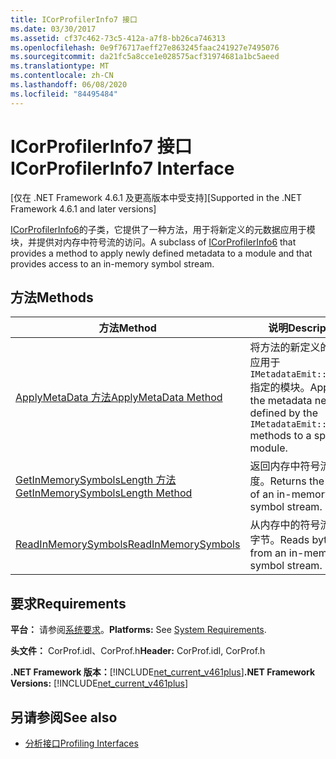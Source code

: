 ```yaml
---
title: ICorProfilerInfo7 接口
ms.date: 03/30/2017
ms.assetid: cf37c462-73c5-412a-a7f8-bb26ca746313
ms.openlocfilehash: 0e9f76717aeff27e863245faac241927e7495076
ms.sourcegitcommit: da21fc5a8cce1e028575acf31974681a1bc5aeed
ms.translationtype: MT
ms.contentlocale: zh-CN
ms.lasthandoff: 06/08/2020
ms.locfileid: "84495484"
---
```

# <a name="icorprofilerinfo7-interface"></a><span data-ttu-id="ff196-102">ICorProfilerInfo7 接口</span><span class="sxs-lookup"><span data-stu-id="ff196-102">ICorProfilerInfo7 Interface</span></span>
<span data-ttu-id="ff196-103">[仅在 .NET Framework 4.6.1 及更高版本中受支持]</span><span class="sxs-lookup"><span data-stu-id="ff196-103">[Supported in the .NET Framework 4.6.1 and later versions]</span></span>  
  
 <span data-ttu-id="ff196-104">[ICorProfilerInfo6](icorprofilerinfo6-interface.md)的子类，它提供了一种方法，用于将新定义的元数据应用于模块，并提供对内存中符号流的访问。</span><span class="sxs-lookup"><span data-stu-id="ff196-104">A subclass of [ICorProfilerInfo6](icorprofilerinfo6-interface.md) that provides a method to apply newly defined metadata to a module and that provides access to an in-memory symbol stream.</span></span>  
  
## <a name="methods"></a><span data-ttu-id="ff196-105">方法</span><span class="sxs-lookup"><span data-stu-id="ff196-105">Methods</span></span>  
  
|<span data-ttu-id="ff196-106">方法</span><span class="sxs-lookup"><span data-stu-id="ff196-106">Method</span></span>|<span data-ttu-id="ff196-107">说明</span><span class="sxs-lookup"><span data-stu-id="ff196-107">Description</span></span>|  
|------------|-----------------|  
|[<span data-ttu-id="ff196-108">ApplyMetaData 方法</span><span class="sxs-lookup"><span data-stu-id="ff196-108">ApplyMetaData Method</span></span>](icorprofilerinfo7-applymetadata-method.md)|<span data-ttu-id="ff196-109">将方法的新定义的元数据应用于 `IMetadataEmit::Define*` 指定的模块。</span><span class="sxs-lookup"><span data-stu-id="ff196-109">Applies the metadata newly defined by the `IMetadataEmit::Define*` methods to a specified module.</span></span>|  
|[<span data-ttu-id="ff196-110">GetInMemorySymbolsLength 方法</span><span class="sxs-lookup"><span data-stu-id="ff196-110">GetInMemorySymbolsLength Method</span></span>](icorprofilerinfo7-getinmemorysymbolslength-method.md)|<span data-ttu-id="ff196-111">返回内存中符号流的长度。</span><span class="sxs-lookup"><span data-stu-id="ff196-111">Returns the length of an in-memory symbol stream.</span></span>|  
|[<span data-ttu-id="ff196-112">ReadInMemorySymbols</span><span class="sxs-lookup"><span data-stu-id="ff196-112">ReadInMemorySymbols</span></span>](icorprofilerinfo7-readinmemorysymbols.md)|<span data-ttu-id="ff196-113">从内存中的符号流中读取字节。</span><span class="sxs-lookup"><span data-stu-id="ff196-113">Reads bytes from an in-memory symbol stream.</span></span>|  
  
## <a name="requirements"></a><span data-ttu-id="ff196-114">要求</span><span class="sxs-lookup"><span data-stu-id="ff196-114">Requirements</span></span>  
 <span data-ttu-id="ff196-115">**平台：** 请参阅[系统要求](../../get-started/system-requirements.md)。</span><span class="sxs-lookup"><span data-stu-id="ff196-115">**Platforms:** See [System Requirements](../../get-started/system-requirements.md).</span></span>  
  
 <span data-ttu-id="ff196-116">**头文件：** CorProf.idl、CorProf.h</span><span class="sxs-lookup"><span data-stu-id="ff196-116">**Header:** CorProf.idl, CorProf.h</span></span>  
  
 <span data-ttu-id="ff196-117">**.NET Framework 版本：**[!INCLUDE[net_current_v461plus](../../../../includes/net-current-v461plus-md.md)]</span><span class="sxs-lookup"><span data-stu-id="ff196-117">**.NET Framework Versions:** [!INCLUDE[net_current_v461plus](../../../../includes/net-current-v461plus-md.md)]</span></span>  
  
## <a name="see-also"></a><span data-ttu-id="ff196-118">另请参阅</span><span class="sxs-lookup"><span data-stu-id="ff196-118">See also</span></span>

- [<span data-ttu-id="ff196-119">分析接口</span><span class="sxs-lookup"><span data-stu-id="ff196-119">Profiling Interfaces</span></span>](profiling-interfaces.md)
